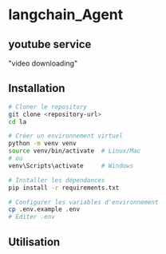 # langchain_Agent

## youtube service

"video downloading"
## Installation

```bash
# Cloner le repository
git clone <repository-url>
cd la

# Créer un environnement virtuel
python -m venv venv
source venv/bin/activate  # Linux/Mac
# ou
venv\Scripts\activate     # Windows

# Installer les dépendances
pip install -r requirements.txt

# Configurer les variables d'environnement
cp .env.example .env
# Éditer .env 
```

## Utilisation

